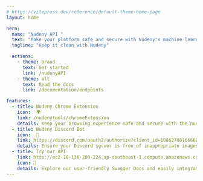 ```yaml
---
# https://vitepress.dev/reference/default-theme-home-page
layout: home

hero:
  name: "Nudeny API "
  text: "Make your platform safe and secure with Nudeny's machine learning capabilities"
  tagline: "Keep it clean with Nudeny"

  actions:
    - theme: brand
      text: Get started
      link: /nudenyAPI
    - theme: alt
      text: Read the docs
      link: /documentation/endpoints

features:
  - title: Nudeny Chrome Extension 
    icon:  🌍
    link: /nudenytools/chromeExtension
    details: Keep your browsing experience safe and secure with the nudeny Chrome extension - stop inappropriate content in its tracks. 
  - title: Nudeny Discord Bot
    icon:  🤖
    link: https://discord.com/oauth2/authorize?client_id=1086270816666263654&permissions=534723950710&scope=bot&fbclid=IwAR0aO48nWx5Yo2a4ngP5is-DXdTMhPwaCSpFLFz7qQsl5p_yE72jlIboUI8
    details: Ensure your Discord server is free of inappropriate images with the nudeny bot - try it out now for a seamless moderation experience.
  - title: Try our API
    link: http://ec2-18-136-200-224.ap-southeast-1.compute.amazonaws.com/docs?fbclid=IwAR2iAvAchar52BZ6qejfRoUfCItOumsHDZV3gmREVMCPgzLWQkCYNOAkIAs
    icon: 🚀
    details: Explore our user-friendly Swagger Docs and easily integrate the "nudeny" API's powerful machine learning-based nudity detection and classification into your application to keep your content safe and secure.
---
```


